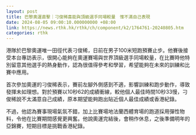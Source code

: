 ```yaml
---
layout: post
title: 巴黎奧運直擊｜刁俊稀喜能與頂級選手同場較量　惟不滿自己表現
date: 2024-08-05 09:00:10.000000000 +08:00
link: https://news.rthk.hk/rthk/ch/component/k2/1764761-20240805.htm
categories: rthk
---
```


港隊於巴黎奧運唯一田徑代表刁俊稀，日前在男子100米短跑預賽止步。他賽後接受本台專訪表示，很開心能夠在奧運賽場與世界頂級選手同場較量，在比賽時他特別留意其他選手的熱身動作，認為很值得參考和學習，希望能夠在未來的訓練和比賽中應用。

首次參加奧運的刁俊稀表示，賽前左腳外側感到不適，影響訓練和跑步動作，導致發揮未如理想。對於預賽以10秒62的成績衝線，較他個人最佳時間10秒33慢，刁俊稀說不太滿意自己成績，原本期望能夠跑出貼近個人最佳成績或香港紀錄。

不過，他認為賽事現場氣氛不錯，加上比賽場地法蘭西體育場的跑道採用彈性物料，令他在比賽期間感覺更興奮。他說奧運完結後，會稍作休息，之後準備明年的亞錦賽，短期目標是挑戰香港紀錄。
